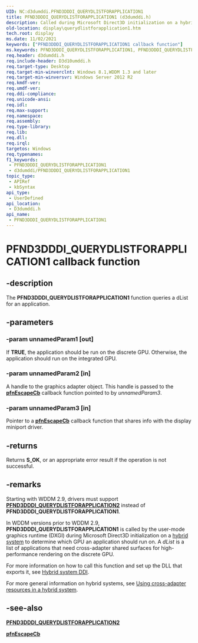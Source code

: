 ```yaml
---
UID: NC:d3dumddi.PFND3DDDI_QUERYDLISTFORAPPLICATION1
title: PFND3DDDI_QUERYDLISTFORAPPLICATION1 (d3dumddi.h)
description: Called during Microsoft Direct3D initialization on a hybrid system to determine which GPU an application should run on. A dList is a list of applications that need cross-adapter shared surfaces for high-performance rendering on the discrete GPU.
old-location: display\querydlistforapplication1.htm
tech.root: display
ms.date: 11/02/2021
keywords: ["PFND3DDDI_QUERYDLISTFORAPPLICATION1 callback function"]
ms.keywords: PFND3DDDI_QUERYDLISTFORAPPLICATION1, PFND3DDDI_QUERYDLISTFORAPPLICATION1 callback, QueryDListForApplication, QueryDListForApplication callback function [Display Devices], d3dumddi/QueryDListForApplication, display.querydlistforapplication1
req.header: d3dumddi.h
req.include-header: D3d10umddi.h
req.target-type: Desktop
req.target-min-winverclnt: Windows 8.1,WDDM 1.3 and later
req.target-min-winversvr: Windows Server 2012 R2
req.kmdf-ver: 
req.umdf-ver: 
req.ddi-compliance: 
req.unicode-ansi: 
req.idl: 
req.max-support: 
req.namespace: 
req.assembly: 
req.type-library: 
req.lib: 
req.dll: 
req.irql: 
targetos: Windows
req.typenames: 
f1_keywords:
 - PFND3DDDI_QUERYDLISTFORAPPLICATION1
 - d3dumddi/PFND3DDDI_QUERYDLISTFORAPPLICATION1
topic_type:
 - APIRef
 - kbSyntax
api_type:
 - UserDefined
api_location:
 - D3dumddi.h
api_name:
 - PFND3DDDI_QUERYDLISTFORAPPLICATION1
---
```


# PFND3DDDI_QUERYDLISTFORAPPLICATION1 callback function

## -description

The **PFND3DDDI_QUERYDLISTFORAPPLICATION1** function queries a dList for an application.

## -parameters

### -param unnamedParam1 [out]

If **TRUE**, the application should be run on the discrete GPU. Otherwise, the application should run on the integrated GPU.

### -param unnamedParam2 [in]

A handle to the graphics adapter object. This handle is passed to the [**pfnEscapeCb**](nc-d3dumddi-pfnd3dddi_escapecb.md) callback function pointed to by *unnamedParam3*.

### -param unnamedParam3 [in]

Pointer to a [**pfnEscapeCb**](nc-d3dumddi-pfnd3dddi_escapecb.md) callback function that shares info with the display miniport driver.

## -returns

Returns **S_OK**, or an appropriate error result if the operation is not successful.

## -remarks

Starting with WDDM 2.9, drivers must support [**PFND3DDDI_QUERYDLISTFORAPPLICATION2**](nc-d3dumddi-pfnd3dddi_querydlistforapplication2.md) instead of **PFND3DDDI_QUERYDLISTFORAPPLICATION1**.

In WDDM versions prior to WDDM 2.9, **PFND3DDDI_QUERYDLISTFORAPPLICATION1** is called by the user-mode graphics runtime (DXGI) during Microsoft Direct3D initialization on a [hybrid system](/windows-hardware/drivers/display/using-cross-adapter-resources-in-a-hybrid-system) to determine which GPU an application should run on. A *dList* is a list of applications that need cross-adapter shared surfaces for high-performance rendering on the discrete GPU.

For more information on how to call this function and set up the DLL that exports it, see [Hybrid system DDI](/windows-hardware/drivers/display/hybrid-system-ddi).

For more general information on hybrid systems, see [Using cross-adapter resources in a hybrid system](/windows-hardware/drivers/display/using-cross-adapter-resources-in-a-hybrid-system).

## -see-also

[**PFND3DDDI_QUERYDLISTFORAPPLICATION2**](nc-d3dumddi-pfnd3dddi_querydlistforapplication2.md)

[**pfnEscapeCb**](nc-d3dumddi-pfnd3dddi_escapecb.md)
